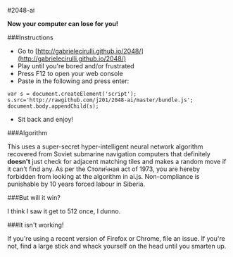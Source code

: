 #2048-ai

**Now your computer can lose for you!**

###Instructions

- Go to [http://gabrielecirulli.github.io/2048/](http://gabrielecirulli.github.io/2048/)
- Play until you're bored and/or frustrated
- Press F12 to open your web console
- Paste in the following and press enter:

```
var s = document.createElement('script'); s.src='http://rawgithub.com/j201/2048-ai/master/bundle.js'; document.body.appendChild(s);
```

- Sit back and enjoy!

###Algorithm

This uses a super-secret hyper-intelligent neural network algorithm recovered from Soviet submarine navigation computers that definitely **doesn't** just check for adjacent matching tiles and makes a random move if it can't find any. As per the Столи́чная act of 1973, you are hereby forbidden from looking at the algorithm in ai.js. Non-compliance is punishable by 10 years forced labour in Siberia.

###But will it win?

I think I saw it get to 512 once, I dunno.

###It isn't working!

If you're using a recent version of Firefox or Chrome, file an issue. If you're not, find a large stick and whack yourself on the head until you smarten up.
